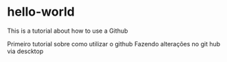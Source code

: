 # hello-world
This is a tutorial about how to use a Github

Primeiro tutorial sobre como utilizar o github
Fazendo alterações no git hub via descktop


